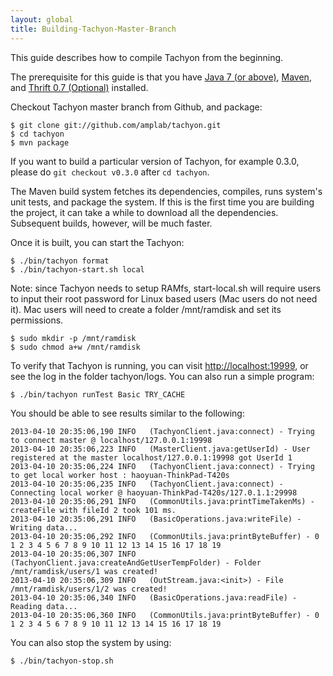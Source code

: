 ```yaml
---
layout: global
title: Building-Tachyon-Master-Branch
---
```


This guide describes how to compile Tachyon from the beginning.

The prerequisite for this guide is that you have [Java 7 (or
above)](https://github.com/amplab/tachyon/wiki/Java-setup/),
[Maven](https://github.com/amplab/tachyon/wiki/Maven), and [Thrift 0.7
(Optional)](https://github.com/amplab/tachyon/wiki/Thrift) installed.

Checkout Tachyon master branch from Github, and package:

    $ git clone git://github.com/amplab/tachyon.git
    $ cd tachyon
    $ mvn package

If you want to build a particular version of Tachyon, for example 0.3.0,
please do `git checkout v0.3.0` after `cd tachyon`.

The Maven build system fetches its dependencies, compiles, runs system's
unit tests, and package the system. If this is the first time you are
building the project, it can take a while to download all the
dependencies. Subsequent builds, however, will be much faster.

Once it is built, you can start the Tachyon:

    $ ./bin/tachyon format
    $ ./bin/tachyon-start.sh local

Note: since Tachyon needs to setup RAMfs, start-local.sh will require
users to input their root password for Linux based users (Mac users do
not need it). Mac users will need to create a folder /mnt/ramdisk and
set its permissions.

    $ sudo mkdir -p /mnt/ramdisk
    $ sudo chmod a+w /mnt/ramdisk

To verify that Tachyon is running, you can visit
[http://localhost:19999](http://localhost:19999), or see the log in the
folder tachyon/logs. You can also run a simple program:

    $ ./bin/tachyon runTest Basic TRY_CACHE

You should be able to see results similar to the following:

    2013-04-10 20:35:06,190 INFO   (TachyonClient.java:connect) - Trying to connect master @ localhost/127.0.0.1:19998
    2013-04-10 20:35:06,223 INFO   (MasterClient.java:getUserId) - User registered at the master localhost/127.0.0.1:19998 got UserId 1
    2013-04-10 20:35:06,224 INFO   (TachyonClient.java:connect) - Trying to get local worker host : haoyuan-ThinkPad-T420s
    2013-04-10 20:35:06,235 INFO   (TachyonClient.java:connect) - Connecting local worker @ haoyuan-ThinkPad-T420s/127.0.1.1:29998
    2013-04-10 20:35:06,291 INFO   (CommonUtils.java:printTimeTakenMs) - createFile with fileId 2 took 101 ms.
    2013-04-10 20:35:06,291 INFO   (BasicOperations.java:writeFile) - Writing data...
    2013-04-10 20:35:06,292 INFO   (CommonUtils.java:printByteBuffer) - 0 1 2 3 4 5 6 7 8 9 10 11 12 13 14 15 16 17 18 19 
    2013-04-10 20:35:06,307 INFO   (TachyonClient.java:createAndGetUserTempFolder) - Folder /mnt/ramdisk/users/1 was created!
    2013-04-10 20:35:06,309 INFO   (OutStream.java:<init>) - File /mnt/ramdisk/users/1/2 was created!
    2013-04-10 20:35:06,340 INFO   (BasicOperations.java:readFile) - Reading data...
    2013-04-10 20:35:06,360 INFO   (CommonUtils.java:printByteBuffer) - 0 1 2 3 4 5 6 7 8 9 10 11 12 13 14 15 16 17 18 19 

You can also stop the system by using:

    $ ./bin/tachyon-stop.sh

